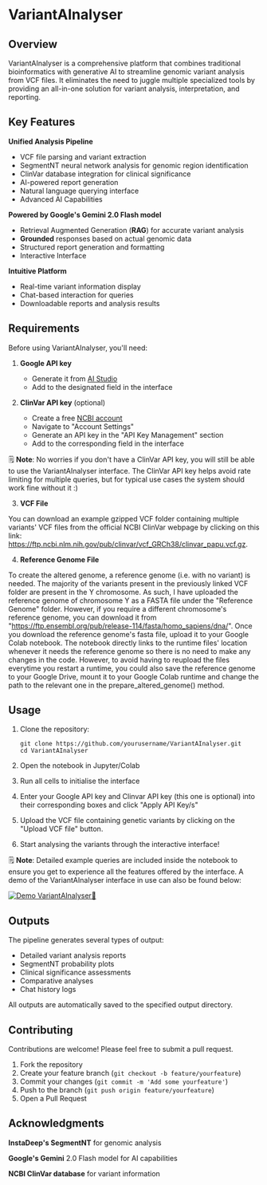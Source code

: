 # VariantAInalyser
## Overview
VariantAInalyser is a comprehensive platform that combines traditional bioinformatics with generative AI to streamline genomic variant analysis from VCF files. It eliminates the need to juggle multiple specialized tools by providing an all-in-one solution for variant analysis, interpretation, and reporting.

## Key Features
**Unified Analysis Pipeline**
- VCF file parsing and variant extraction
- SegmentNT neural network analysis for genomic region identification
- ClinVar database integration for clinical significance
- AI-powered report generation
- Natural language querying interface
- Advanced AI Capabilities

**Powered by Google's Gemini 2.0 Flash model**
- Retrieval Augmented Generation (**RAG**) for accurate variant analysis
- **Grounded** responses based on actual genomic data
- Structured report generation and formatting
- Interactive Interface

**Intuitive Platform**
- Real-time variant information display
- Chat-based interaction for queries
- Downloadable reports and analysis results
  
## Requirements
Before using VariantAInalyser, you'll need:

1. **Google API key**
   - Generate it from [AI Studio](https://aistudio.google.com/app/apikey)
   - Add to the designated field in the interface

2. **ClinVar API key** (optional)
   - Create a free [NCBI account](https://account.ncbi.nlm.nih.gov/signup/?back_url=https%3A%2F%2Fwww.ncbi.nlm.nih.gov%2F)
   - Navigate to "Account Settings"
   - Generate an API key in the "API Key Management" section
   - Add to the corresponding field in the interface

🗒️ **Note**: No worries if you don't have a ClinVar API key, you will still be able to use the VariantAInalyser interface. The ClinVar API key helps avoid rate limiting for multiple queries, but for typical use cases the system should work fine without it :) 

3. **VCF File**

You can download an example gzipped VCF folder containing multiple variants' VCF files from the official NCBI ClinVar webpage by clicking on this link: https://ftp.ncbi.nlm.nih.gov/pub/clinvar/vcf_GRCh38/clinvar_papu.vcf.gz.

4. **Reference Genome File**

To create the altered genome, a reference genome (i.e. with no variant) is needed.
The majority of the variants present in the previously linked VCF folder are present in the Y chromosome. As such, I have uploaded the reference genome of chromosome Y as a FASTA file under the "Reference Genome" folder. However, if you require a different chromosome's reference genome, you can download it from "https://ftp.ensembl.org/pub/release-114/fasta/homo_sapiens/dna/".
Once you download the reference genome's fasta file, upload it to your Google Colab notebook. The notebook directly links to the runtime files' location whenever it needs the reference genome so there is no need to make any changes in the code. However, to avoid having to reupload the files everytime you restart a runtime, you could also save the reference genome to your Google Drive, mount it to your Google Colab runtime and change the path to the relevant one in the prepare_altered_genome() method.

## Usage
1. Clone the repository:
   
   ```
   git clone https://github.com/yourusername/VariantAInalyser.git
   cd VariantAInalyser
   ```
2. Open the notebook in Jupyter/Colab
3. Run all cells to initialise the interface
4. Enter your Google API key and Clinvar API key (this one is optional) into their corresponding boxes and click "Apply API Key/s"
5. Upload the VCF file containing genetic variants by clicking on the "Upload VCF file" button.
6. Start analysing the variants through the interactive interface!

🗒️ **Note**: Detailed example queries are included inside the notebook to ensure you get to experience all the features offered by the interface.
A demo of the VariantAInalyser interface in use can also be found below:

[![Demo VariantAInalyser🧬](https://img.youtube.com/vi/-E6cJ1pnuIQ/0.jpg)](https://www.youtube.com/watch?v=-E6cJ1pnuIQ)

## Outputs
The pipeline generates several types of output:

- Detailed variant analysis reports
- SegmentNT probability plots
- Clinical significance assessments
- Comparative analyses
- Chat history logs

All outputs are automatically saved to the specified output directory.

## Contributing
Contributions are welcome! Please feel free to submit a pull request.

1. Fork the repository
2. Create your feature branch (```git checkout -b feature/yourfeature```)
3. Commit your changes (```git commit -m 'Add some yourfeature'```)
4. Push to the branch (```git push origin feature/yourfeature```)
4. Open a Pull Request

## Acknowledgments
**InstaDeep's SegmentNT** for genomic analysis

**Google's Gemini** 2.0 Flash model for AI capabilities

**NCBI ClinVar database** for variant information
